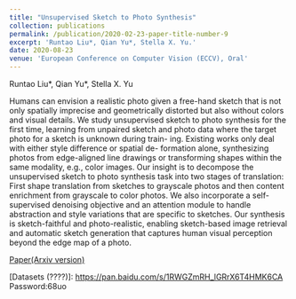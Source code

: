 ```yaml
---
title: "Unsupervised Sketch to Photo Synthesis"
collection: publications
permalink: /publication/2020-02-23-paper-title-number-9
excerpt: 'Runtao Liu*, Qian Yu*, Stella X. Yu.'
date: 2020-08-23
venue: 'European Conference on Computer Vision (ECCV), Oral'
---
```

Runtao Liu*, Qian Yu*, Stella X. Yu

Humans can envision a realistic photo given a free-hand sketch that is not only spatially imprecise and geometrically distorted but also without colors and visual details. We study unsupervised sketch to photo synthesis for the first time, learning from unpaired sketch and photo data where the target photo for a sketch is unknown during train- ing. Existing works only deal with either style difference or spatial de- formation alone, synthesizing photos from edge-aligned line drawings or transforming shapes within the same modality, e.g., color images.
Our insight is to decompose the unsupervised sketch to photo synthesis task into two stages of translation: First shape translation from sketches to grayscale photos and then content enrichment from grayscale to color photos. We also incorporate a self-supervised denoising objective and an attention module to handle abstraction and style variations that are specific to sketches. Our synthesis is sketch-faithful and photo-realistic, enabling sketch-based image retrieval and automatic sketch generation that captures human visual perception beyond the edge map of a photo.

[Paper(Arxiv version)](https://arxiv.org/abs/1909.08313)

[Datasets (Google Drive)]: https://drive.google.com/file/d/15s2BR-QwLgX_DObQBrYlUlZqUU90EL9G/view?usp=sharing

[Datasets (????)]: https://pan.baidu.com/s/1RWGZmRH_lGRrX6T4HMK6CA  Password:68uo
